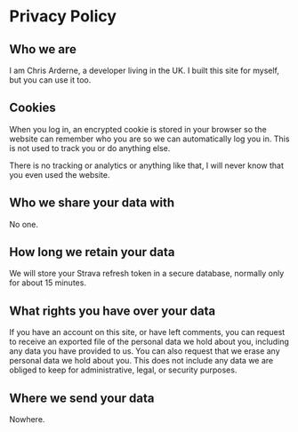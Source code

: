 # Privacy Policy

## Who we are
I am Chris Arderne, a developer living in the UK. I built this site for myself, but you can use it too.

## Cookies
When you log in, an encrypted cookie is stored in your browser so the website can remember who you are so we can automatically log you in. This is not used to track you or do anything else.

There is no tracking or analytics or anything like that, I will never know that you even used the website.

## Who we share your data with
No one.

## How long we retain your data
We will store your Strava refresh token in a secure database, normally only for about 15 minutes.

## What rights you have over your data
If you have an account on this site, or have left comments, you can request to receive an exported file of the personal data we hold about you, including any data you have provided to us. You can also request that we erase any personal data we hold about you. This does not include any data we are obliged to keep for administrative, legal, or security purposes.

## Where we send your data
Nowhere.

